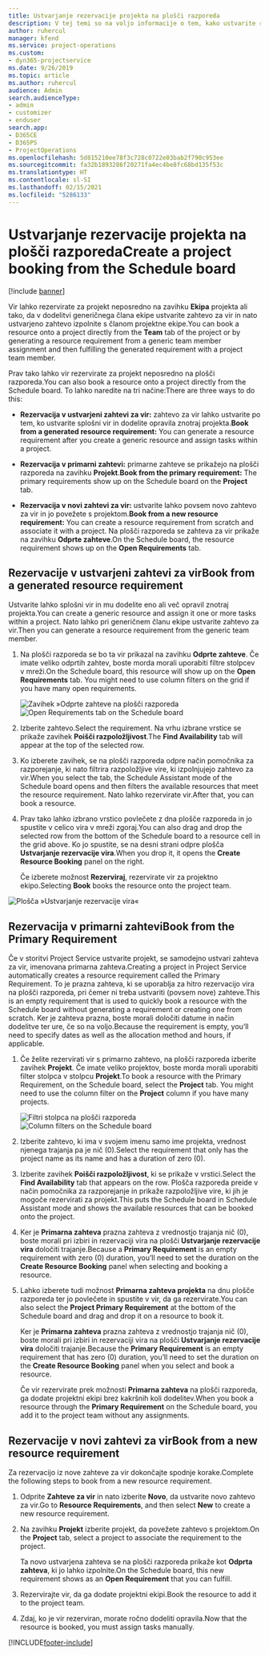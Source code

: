 ```yaml
---
title: Ustvarjanje rezervacije projekta na plošči razporeda
description: V tej temi so na voljo informacije o tem, kako ustvarite rezervacijo projekta na plošči razporeda.
author: ruhercul
manager: kfend
ms.service: project-operations
ms.custom:
- dyn365-projectservice
ms.date: 9/26/2019
ms.topic: article
ms.author: ruhercul
audience: Admin
search.audienceType:
- admin
- customizer
- enduser
search.app:
- D365CE
- D365PS
- ProjectOperations
ms.openlocfilehash: 5d815210ee78f3c728c0722e03bab2f790c953ee
ms.sourcegitcommit: fa32b1893286f20271fa4ec4be8fc68bd135f53c
ms.translationtype: HT
ms.contentlocale: sl-SI
ms.lasthandoff: 02/15/2021
ms.locfileid: "5286133"
---
```

# <a name="create-a-project-booking-from-the-schedule-board"></a><span data-ttu-id="56087-103">Ustvarjanje rezervacije projekta na plošči razporeda</span><span class="sxs-lookup"><span data-stu-id="56087-103">Create a project booking from the Schedule board</span></span>

[!include [banner](../includes/psa-now-project-operations.md)]

<span data-ttu-id="56087-104">Vir lahko rezervirate za projekt neposredno na zavihku **Ekipa** projekta ali tako, da v dodelitvi generičnega člana ekipe ustvarite zahtevo za vir in nato ustvarjeno zahtevo izpolnite s članom projektne ekipe.</span><span class="sxs-lookup"><span data-stu-id="56087-104">You can book a resource onto a project directly from the **Team** tab of the project or by generating a resource requirement from a generic team member assignment and then fulfilling the generated requirement with a project team member.</span></span>

<span data-ttu-id="56087-105">Prav tako lahko vir rezervirate za projekt neposredno na plošči razporeda.</span><span class="sxs-lookup"><span data-stu-id="56087-105">You can also book a resource onto a project directly from the Schedule board.</span></span> <span data-ttu-id="56087-106">To lahko naredite na tri načine:</span><span class="sxs-lookup"><span data-stu-id="56087-106">There are three ways to do this:</span></span>

- <span data-ttu-id="56087-107">**Rezervacija v ustvarjeni zahtevi za vir:** zahtevo za vir lahko ustvarite po tem, ko ustvarite splošni vir in dodelite opravila znotraj projekta.</span><span class="sxs-lookup"><span data-stu-id="56087-107">**Book from a generated resource requirement:** You can generate a resource requirement after you create a generic resource and assign tasks within a project.</span></span>

- <span data-ttu-id="56087-108">**Rezervacija v primarni zahtevi:** primarne zahteve se prikažejo na plošči razporeda na zavihku **Projekt**.</span><span class="sxs-lookup"><span data-stu-id="56087-108">**Book from the primary requirement:** The primary requirements show up on the Schedule board on the **Project** tab.</span></span> 

- <span data-ttu-id="56087-109">**Rezervacija v novi zahtevi za vir:** ustvarite lahko povsem novo zahtevo za vir in jo povežete s projektom.</span><span class="sxs-lookup"><span data-stu-id="56087-109">**Book from a new resource requirement:** You can create a resource requirement from scratch and associate it with a project.</span></span> <span data-ttu-id="56087-110">Na plošči razporeda se zahteva za vir prikaže na zavihku **Odprte zahteve**.</span><span class="sxs-lookup"><span data-stu-id="56087-110">On the Schedule board, the resource requirement shows up on the **Open Requirements** tab.</span></span>

## <a name="book-from-a-generated-resource-requirement"></a><span data-ttu-id="56087-111">Rezervacije v ustvarjeni zahtevi za vir</span><span class="sxs-lookup"><span data-stu-id="56087-111">Book from a generated resource requirement</span></span>

<span data-ttu-id="56087-112">Ustvarite lahko splošni vir in mu dodelite eno ali več opravil znotraj projekta.</span><span class="sxs-lookup"><span data-stu-id="56087-112">You can create a generic resource and assign it one or more tasks within a project.</span></span> <span data-ttu-id="56087-113">Nato lahko pri generičnem članu ekipe ustvarite zahtevo za vir.</span><span class="sxs-lookup"><span data-stu-id="56087-113">Then you can generate a resource requirement from the generic team member.</span></span> 

1.  <span data-ttu-id="56087-114">Na plošči razporeda se bo ta vir prikazal na zavihku **Odprte zahteve**. Če imate veliko odprtih zahtev, boste morda morali uporabiti filtre stolpcev v mreži.</span><span class="sxs-lookup"><span data-stu-id="56087-114">On the Schedule board, this resource will show up on the **Open Requirements** tab. You might need to use column filters on the grid if you have many open requirements.</span></span> 

    <span data-ttu-id="56087-115">![Zavihek »Odprte zahteve na plošči razporeda](media/FAQ-Project-Booking-Schedule-Board-1.png "Posnetek zaslona tabele rezervacij in dodelitev")</span><span class="sxs-lookup"><span data-stu-id="56087-115">![Open Requirements tab on the Schedule board](media/FAQ-Project-Booking-Schedule-Board-1.png "Screenshot of bookings and assignments table")</span></span>

2. <span data-ttu-id="56087-116">Izberite zahtevo.</span><span class="sxs-lookup"><span data-stu-id="56087-116">Select the requirement.</span></span> <span data-ttu-id="56087-117">Na vrhu izbrane vrstice se prikaže zavihek **Poišči razpoložljivost**.</span><span class="sxs-lookup"><span data-stu-id="56087-117">The **Find Availability** tab will appear at the top of the selected row.</span></span>
 
3. <span data-ttu-id="56087-118">Ko izberete zavihek, se na plošči razporeda odpre način pomočnika za razporejanje, ki nato filtrira razpoložljive vire, ki izpolnjujejo zahtevo za vir.</span><span class="sxs-lookup"><span data-stu-id="56087-118">When you select the tab, the Schedule Assistant mode of the Schedule board opens and then filters the available resources that meet the resource requirement.</span></span> <span data-ttu-id="56087-119">Nato lahko rezervirate vir.</span><span class="sxs-lookup"><span data-stu-id="56087-119">After that, you can book a resource.</span></span>

4. <span data-ttu-id="56087-120">Prav tako lahko izbrano vrstico povlečete z dna plošče razporeda in jo spustite v celico vira v mreži zgoraj.</span><span class="sxs-lookup"><span data-stu-id="56087-120">You can also drag and drop the selected row from the bottom of the Schedule board to a resource cell in the grid above.</span></span> <span data-ttu-id="56087-121">Ko jo spustite, se na desni strani odpre plošča **Ustvarjanje rezervacije vira**.</span><span class="sxs-lookup"><span data-stu-id="56087-121">When you drop it, it opens the **Create Resource Booking** panel on the right.</span></span>

    <span data-ttu-id="56087-122">Če izberete možnost **Rezerviraj**, rezervirate vir za projektno ekipo.</span><span class="sxs-lookup"><span data-stu-id="56087-122">Selecting **Book** books the resource onto the project team.</span></span>

![Plošča »Ustvarjanje rezervacije vira«](media/FAQ-Project-Booking-Schedule-Board-6.png "")
 

## <a name="book-from-the-primary-requirement"></a><span data-ttu-id="56087-124">Rezervacija v primarni zahtevi</span><span class="sxs-lookup"><span data-stu-id="56087-124">Book from the Primary Requirement</span></span>

<span data-ttu-id="56087-125">Če v storitvi Project Service ustvarite projekt, se samodejno ustvari zahteva za vir, imenovana primarna zahteva.</span><span class="sxs-lookup"><span data-stu-id="56087-125">Creating a project in Project Service automatically creates a resource requirement called the Primary Requirement.</span></span> <span data-ttu-id="56087-126">To je prazna zahteva, ki se uporablja za hitro rezervacijo vira na plošči razporeda, pri čemer ni treba ustvariti (povsem nove) zahteve.</span><span class="sxs-lookup"><span data-stu-id="56087-126">This is an empty requirement that is used to quickly book a resource with the Schedule board without generating a requirement or creating one from scratch.</span></span> <span data-ttu-id="56087-127">Ker je zahteva prazna, boste morali določiti datume in način dodelitve ter ure, če so na voljo.</span><span class="sxs-lookup"><span data-stu-id="56087-127">Because the requirement is empty, you’ll need to specify dates as well as the allocation method and hours, if applicable.</span></span> 

1. <span data-ttu-id="56087-128">Če želite rezervirati vir s primarno zahtevo, na plošči razporeda izberite zavihek **Projekt**. Če imate veliko projektov, boste morda morali uporabiti filter stolpca v stolpcu **Projekt**.</span><span class="sxs-lookup"><span data-stu-id="56087-128">To book a resource with the Primary Requirement, on the Schedule board, select the **Project** tab. You might need to use the column filter on the **Project** column if you have many projects.</span></span>

   <span data-ttu-id="56087-129">![Filtri stolpca na plošči razporeda](media/FAQ-Project-Booking-Schedule-Board-2.png "Posnetek zaslona tabele rezervacij in dodelitev")</span><span class="sxs-lookup"><span data-stu-id="56087-129">![Column filters on the Schedule board](media/FAQ-Project-Booking-Schedule-Board-2.png "Screenshot of bookings and assignments table")</span></span>

2. <span data-ttu-id="56087-130">Izberite zahtevo, ki ima v svojem imenu samo ime projekta, vrednost njenega trajanja pa je nič (0).</span><span class="sxs-lookup"><span data-stu-id="56087-130">Select the requirement that only has the project name as its name and has a duration of zero (0).</span></span>

3. <span data-ttu-id="56087-131">Izberite zavihek **Poišči razpoložljivost**, ki se prikaže v vrstici.</span><span class="sxs-lookup"><span data-stu-id="56087-131">Select the **Find Availability** tab that appears on the row.</span></span> <span data-ttu-id="56087-132">Plošča razporeda preide v način pomočnika za razporejanje in prikaže razpoložljive vire, ki jih je mogoče rezervirati za projekt.</span><span class="sxs-lookup"><span data-stu-id="56087-132">This puts the Schedule board in Schedule Assistant mode and shows the available resources that can be booked onto the project.</span></span>

4. <span data-ttu-id="56087-133">Ker je **Primarna zahteva** prazna zahteva z vrednostjo trajanja nič (0), boste morali pri izbiri in rezervaciji vira na plošči **Ustvarjanje rezervacije vira** določiti trajanje.</span><span class="sxs-lookup"><span data-stu-id="56087-133">Because a **Primary Requirement** is an empty requirement with zero (0) duration, you’ll need to set the duration on the **Create Resource Booking** panel when selecting and booking a resource.</span></span>

5. <span data-ttu-id="56087-134">Lahko izberete tudi možnost **Primarna zahteva projekta** na dnu plošče razporeda ter jo povlečete in spustite v vir, da ga rezervirate.</span><span class="sxs-lookup"><span data-stu-id="56087-134">You can also select the **Project Primary Requirement** at the bottom of the Schedule board and drag and drop it on a resource to book it.</span></span>
 
    <span data-ttu-id="56087-135">Ker je **Primarna zahteva** prazna zahteva z vrednostjo trajanja nič (0), boste morali pri izbiri in rezervaciji vira na plošči **Ustvarjanje rezervacije vira** določiti trajanje.</span><span class="sxs-lookup"><span data-stu-id="56087-135">Because the **Primary Requirement** is an empty requirement that has zero (0) duration, you’ll need to set the duration on the **Create Resource Booking** panel when you select and book a resource.</span></span>
 
    <span data-ttu-id="56087-136">Če vir rezervirate prek možnosti **Primarna zahteva** na plošči razporeda, ga dodate projektni ekipi brez kakršnih koli dodelitev.</span><span class="sxs-lookup"><span data-stu-id="56087-136">When you book a resource through the **Primary Requirement** on the Schedule board, you add it to the project team without any assignments.</span></span>
 
## <a name="book-from-a-new-resource-requirement"></a><span data-ttu-id="56087-137">Rezervacije v novi zahtevi za vir</span><span class="sxs-lookup"><span data-stu-id="56087-137">Book from a new resource requirement</span></span>
<span data-ttu-id="56087-138">Za rezervacijo iz nove zahteve za vir dokončajte spodnje korake.</span><span class="sxs-lookup"><span data-stu-id="56087-138">Complete the following steps to book from a new resource requirement.</span></span> 

1. <span data-ttu-id="56087-139">Odprite **Zahteve za vir** in nato izberite **Novo**, da ustvarite novo zahtevo za vir.</span><span class="sxs-lookup"><span data-stu-id="56087-139">Go to **Resource Requirements**, and then select **New** to create a new resource requirement.</span></span>

2. <span data-ttu-id="56087-140">Na zavihku **Projekt** izberite projekt, da povežete zahtevo s projektom.</span><span class="sxs-lookup"><span data-stu-id="56087-140">On the **Project** tab, select a project to associate the requirement to the project.</span></span>
 
    <span data-ttu-id="56087-141">Ta novo ustvarjena zahteva se na plošči razporeda prikaže kot **Odprta zahteva**, ki jo lahko izpolnite.</span><span class="sxs-lookup"><span data-stu-id="56087-141">On the Schedule board, this new requirement shows as an **Open Requirement** that you can fulfill.</span></span>

3. <span data-ttu-id="56087-142">Rezervirajte vir, da ga dodate projektni ekipi.</span><span class="sxs-lookup"><span data-stu-id="56087-142">Book the resource to add it to the project team.</span></span>

4. <span data-ttu-id="56087-143">Zdaj, ko je vir rezerviran, morate ročno dodeliti opravila.</span><span class="sxs-lookup"><span data-stu-id="56087-143">Now that the resource is booked, you must assign tasks manually.</span></span>



[!INCLUDE[footer-include](../includes/footer-banner.md)]